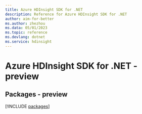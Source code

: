 ```yaml
---
title: Azure HDInsight SDK for .NET
description: Reference for Azure HDInsight SDK for .NET
author: aim-for-better
ms.author: zhezhou
ms.data: 05/01/2023
ms.topic: reference
ms.devlang: dotnet
ms.service: hdinsight
---
```

# Azure HDInsight SDK for .NET - preview
## Packages - preview
[!INCLUDE [packages](hdinsight-index.md)]
